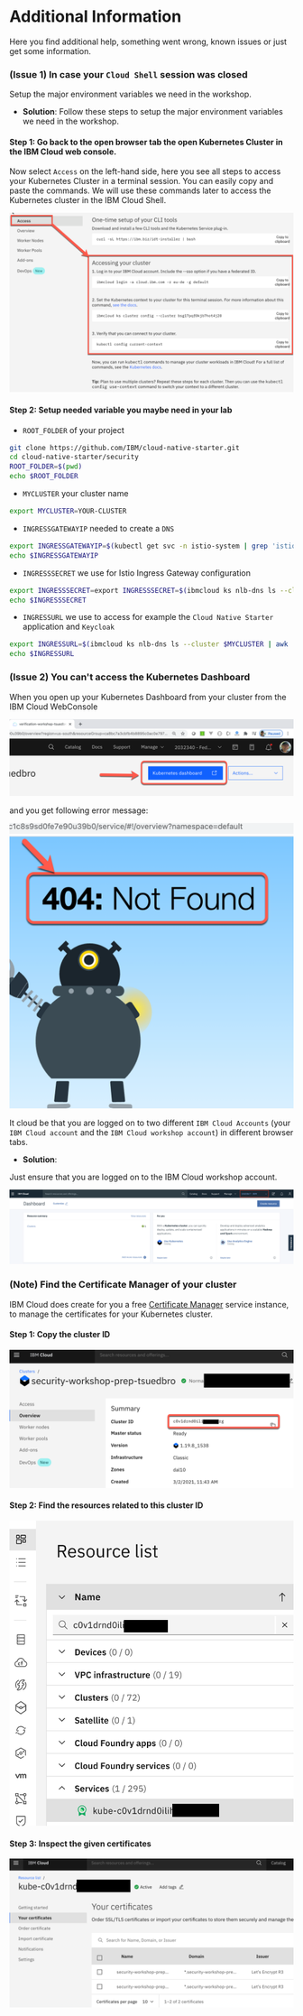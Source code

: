 # Additional Information

Here you find additional help, something went wrong, known issues or just get some information.

### **(Issue 1) In case your `Cloud Shell` session was closed**

Setup the major environment variables we need in the workshop.

* **Solution**: Follow these steps to setup the major environment variables we need in the workshop.

#### Step 1: Go back to the open browser tab the open Kubernetes Cluster in the IBM Cloud web console. 

Now select `Access` on the left-hand side, here you see all steps to access your Kubernetes Cluster in a terminal session. You can easily copy and paste the commands. We will use these commands later to access the Kubernetes cluster in the IBM Cloud Shell.

![](../images/cluster-access-commands.png)

#### Step 2: Setup needed variable you maybe need in your lab

* `ROOT_FOLDER` of your project

```sh
git clone https://github.com/IBM/cloud-native-starter.git
cd cloud-native-starter/security
ROOT_FOLDER=$(pwd)
echo $ROOT_FOLDER
```

* `MYCLUSTER` your cluster name

```sh
export MYCLUSTER=YOUR-CLUSTER
```

* `INGRESSGATEWAYIP` needed to create a `DNS`

```sh
export INGRESSGATEWAYIP=$(kubectl get svc -n istio-system | grep 'istio-ingressgateway' |  awk '{print $4}')
echo $INGRESSGATEWAYIP
```

* `INGRESSSECRET` we use for Istio Ingress Gateway configuration

```sh
export INGRESSSECRET=export INGRESSSECRET=$(ibmcloud ks nlb-dns ls --cluster $MYCLUSTER | grep '0001' | awk '{print $5}')
echo $INGRESSSECRET
```

* `INGRESSURL` we use to access for example the `Cloud Native Starter` application and `Keycloak`

```sh
export INGRESSURL=$(ibmcloud ks nlb-dns ls --cluster $MYCLUSTER | awk '/-0001./ {print $1}')
echo $INGRESSURL
```

### **(Issue 2) You can't access the Kubernetes Dashboard**

When you open up your Kubernetes Dashboard from your cluster from the IBM Cloud WebConsole

![](../images/issue-2-01.png)

and you get following error message:

![](../images/issue-2-02.png)

It cloud be that you are logged on to two different `IBM Cloud Accounts` (your `IBM Cloud account` and the `IBM Cloud workshop account`) in different browser tabs.

* **Solution**:

Just ensure that you are logged on to the IBM Cloud workshop account.

![](../images/cluster-ibmaccount.png)

### **(Note) Find the Certificate Manager of your cluster**

IBM Cloud does create for you a free [Certificate Manager](https://cloud.ibm.com/catalog/services/certificate-manager) service instance, to manage the certificates for your Kubernetes cluster. 

#### Step 1: Copy the cluster ID

![](../images/certificate-manager-01.png)

#### Step 2: Find the resources related to this cluster ID

![](../images/certificate-manager-02.png)

#### Step 3: Inspect the given certificates

![](../images/certificate-manager-03.png)

